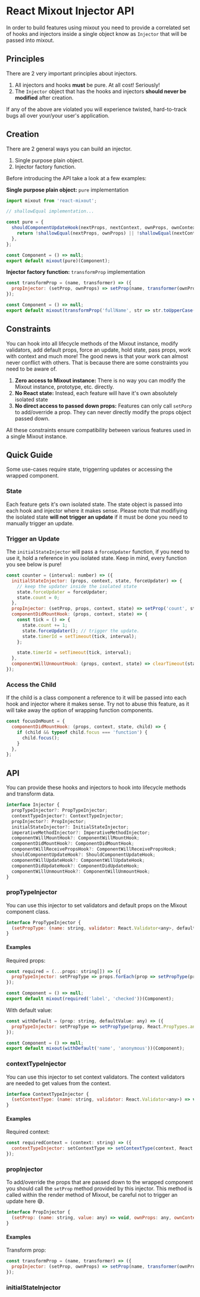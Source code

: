 # React Mixout Injector API

In order to build features using mixout you need to provide a correlated set of hooks
and injectors inside a single object know as `Injector` that will be passed into mixout.

## Principles

There are 2 very important principles about injectors.

1. All injectors and hooks **must** be pure. At all cost! Seriously!
1. The `Injector` object that has the hooks and injectors **should never be modified**
after creation.

If any of the above are violated you will experience twisted, hard-to-track bugs
all over your/your user's application.

## Creation

There are 2 general ways you can build an injector.

1. Single purpose plain object.
1. Injector factory function.

Before introducing the API take a look at a few examples:

**Single purpose plain object:** `pure` implementation

```js
import mixout from 'react-mixout';

// shallowEqual implementation...

const pure = {
  shouldComponentUpdateHook(nextProps, nextContext, ownProps, ownContext) {
    return !shallowEqual(nextProps, ownProps) || !shallowEqual(nextContext, ownContext);
  },
};

const Component = () => null;
export default mixout(pure)(Component);
```

**Injector factory function:** `transformProp` implementation

```js
const transformProp = (name, transformer) => ({
  propInjector: (setProp, ownProps) => setProp(name, transformer(ownProps[name])),
});

const Component = () => null;
export default mixout(transformProp('fullName', str => str.toUpperCase()))(Component);
```

## Constraints

You can hook into all lifecycle methods of the Mixout instance, modify validators,
add default props, force an update, hold state, pass props, work with context and much more!
The good news is that your work can almost never conflict with others. That is because
there are some constraints you need to be aware of.

1. **Zero access to Mixout instance:** There is no way you can modify the Mixout
instance, prototype, etc. directly.
1. **No React state:** Instead, each feature will have it's own absolutely isolated state
1. **No direct access to passed down props:** Features can only call `setPorp` to add/override
a prop. They can never directly modify the props object passed down.

All these constraints ensure compatibility between various features used in a single Mixout instance.

## Quick Guide

Some use-cases require state, triggerring updates or accessing the wrapped component.

### State

Each feature gets it's own isolated state. The state object is passed into each hook and injector
where it makes sense. Please note that modifiying the isolated state **will not trigger an update**
if it must be done you need to manually trigger an update.

### Trigger an Update

The `initialStateInjector` will pass a `forceUpdater` function, if you need to use it, hold a reference
in you isolated state. Keep in mind, every function you see below is pure!

```js
const counter = (interval: number) => ({
  initialStateInjector: (props, context, state, forceUpdater) => {
    // keep the updater inside the isolated state
    state.forceUpdater = forceUpdater;
    state.count = 0;
  },
  propInjector: (setProp, props, context, state) => setProp('count', state.count),
  componentDidMountHook: (props, context, state) => {
    const tick = () => {
      state.count += 1;
      state.forceUpdater(); // trigger the update.
      state.timerId = setTimeout(tick, interval);
    };

    state.timerId = setTimeout(tick, interval);
  },
  componentWillUnmountHook: (props, context, state) => clearTimeout(state.timerId),
});
```

### Access the Child

If the child is a class component a reference to it will be passed into each hook and injector
where it makes sense. Try not to abuse this feature, as it will take away the option of
wrapping function components.

```js
const focusOnMount = {
  componentDidMountHook: (props, context, state, child) => {
    if (child && typeof child.focus === 'function') {
      child.focus();
    }
  },
};
```

## API

You can provide these hooks and injectors to hook into lifecycle methods and transform data.

```js
interface Injector {
  propTypeInjector?: PropTypeInjector;
  contextTypeInjector?: ContextTypeInjector;
  propInjector?: PropInjector;
  initialStateInjector?: InitialStateInjector;
  imperativeMethodInjector?: ImperativeMethodInjector;
  componentWillMountHook?: ComponentWillMountHook;
  componentDidMountHook?: ComponentDidMountHook;
  componentWillReceivePropsHook?: ComponentWillReceivePropsHook;
  shouldComponentUpdateHook?: ShouldComponentUpdateHook;
  componentWillUpdateHook?: ComponentWillUpdateHook;
  componentDidUpdateHook?: ComponentDidUpdateHook;
  componentWillUnmountHook?: ComponentWillUnmountHook;
}
```

### propTypeInjector

You can use this injector to set validators and default props on the Mixout component class.

```js
interface PropTypeInjector {
  (setPropType: (name: string, validator: React.Validator<any>, defaultValue?: any) => void): void;
}
```

#### Examples

Required props:
```js
const required = (...props: string[]) => ({
  propTypeInjector: setPropType => props.forEach(prop => setPropType(prop, React.PropTypes.any.isRequired)),
});

const Component = () => null;
export default mixout(required('label', 'checked'))(Component);
```

With default value:
```js
const withDefault = (prop: string, defaultValue: any) => ({
  propTypeInjector: setPropType => setPropType(prop, React.PropTypes.any.isRequired, defaultValue),
});

const Component = () => null;
export default mixout(withDefault('name', 'anonymous'))(Component);
```

### contextTypeInjector

You can use this injector to set context validators. The context validators are needed
to get values from the context.

```js
interface ContextTypeInjector {
  (setContextType: (name: string, validator: React.Validator<any>) => void): void;
}
```

#### Examples

Required context:
```js
const requiredContext = (context: string) => ({
  contextTypeInjector: setContextType => setContextType(context, React.PropTypes.any.isRequired),
});
```

### propInjector

To add/override the props that are passed down to the wrapped component you should call the
`setProp` method provided by this injector. This method is called within the render method
of Mixout, be careful not to trigger an update here :sweat_smile:.

```js
interface PropInjector {
  (setProp: (name: string, value: any) => void, ownProps: any, ownContext: any, ownState: any): void;
}
```

#### Examples

Transform prop:
```js
const transformProp = (name, transformer) => ({
  propInjector: (setProp, ownProps) => setProp(name, transformer(ownProps[name])),
});
```

### initialStateInjector